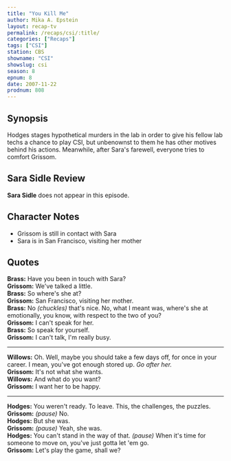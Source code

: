 ```yaml
---
title: "You Kill Me"
author: Mika A. Epstein
layout: recap-tv
permalink: /recaps/csi/:title/
categories: ["Recaps"]
tags: ["CSI"]
station: CBS
showname: "CSI"
showslug: csi
season: 8
epnum: 8  
date: 2007-11-22
prodnum: 808  
---
```


## Synopsis

Hodges stages hypothetical murders in the lab in order to give his fellow lab techs a chance to play CSI, but unbenownst to them he has other motives behind his actions. Meanwhile, after Sara's farewell, everyone tries to comfort Grissom.

## Sara Sidle Review

**Sara Sidle** does not appear in this episode.

## Character Notes

* Grissom is still in contact with Sara  
* Sara is in San Francisco, visiting her mother

## Quotes

**Brass:** Have you been in touch with Sara?  
**Grissom:** We've talked a little.  
**Brass:** So where's she at?  
**Grissom:** San Francisco, visiting her mother.  
**Brass:** No _(chuckles)_ that's nice. No, what I meant was, where's she at emotionally, you know, with respect to the two of you?  
**Grissom:** I can't speak for her.  
**Brass:** So speak for yourself.  
**Grissom:** I can't talk, I'm really busy.  

- - -

**Willows:** Oh. Well, maybe you should take a few days off, for once in your career. I mean, you've got enough stored up. _Go after her._  
**Grissom:** It's not what she wants.  
**Willows:** And what do you want?  
**Grissom:** I want her to be happy.  

- - -

**Hodges:** You weren't ready. To leave. This, the challenges, the puzzles.  
**Grissom:** _(pause)_ No.  
**Hodges:** But she was.  
**Grissom:** _(pause)_ Yeah, she was.  
**Hodges:** You can't stand in the way of that. _(pause)_ When it's time for someone to move on, you've just gotta let 'em go.  
**Grissom:** Let's play the game, shall we?

